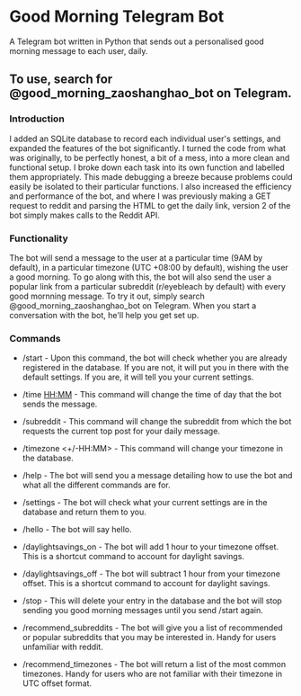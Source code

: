 # Good Morning Telegram Bot

A Telegram bot written in Python that sends out a personalised good morning message to each user, daily.

## To use, search for @good_morning_zaoshanghao_bot on Telegram.


### Introduction


I added an SQLite database to record each individual user's settings, and expanded the features of the bot significantly.
I turned the code from what was originally, to be perfectly honest, a bit of a mess, into a more clean and functional setup.
I broke down each task into its own function and labelled them appropriately. This made debugging a breeze because problems could 
easily be isolated to their particular functions. I also increased the efficiency and performance of the bot, and where I was previously
making a GET request to reddit and parsing the HTML to get the daily link, version 2 of the bot simply makes calls to the Reddit API.


### Functionality

The bot will send a message to the user at a particular time (9AM by default), in a particular timezone (UTC +08:00 by default), 
wishing the user a good morning. To go along with this, the bot will also send the user a popular link from a particular subreddit
(r/eyebleach by default) with every good mornning message. To try it out, simply search @good_morning_zaoshanghao_bot on Telegram.
When you start a conversation with the bot, he'll help you get set up.

### Commands

* /start - Upon this command, the bot will check whether you are already registered in the database. If you are not, it will 
put you in there with the default settings. If you are, it will tell you your current settings.

* /time <HH:MM> - This command will change the time of day that the bot sends the message.

* /subreddit <subreddit> - This command will change the subreddit from which the bot requests the current top post for your daily
message.

* /timezone <+/-HH:MM> - This command will change your timezone in the database.

* /help - The bot will send you a message detailing how to use the bot and what all the different commands are for.

* /settings - The bot will check what your current settings are in the database and return them to you.

* /hello - The bot will say hello.

* /daylightsavings_on - The bot will add 1 hour to your timezone offset. This is a shortcut command to account for daylight savings.

* /daylightsavings_off - The bot will subtract 1 hour from your timezone offset. This is a shortcut command to account for daylight savings.

* /stop - This will delete your entry in the database and the bot will stop sending you good morning messages until you send /start again.

* /recommend_subreddits - The bot will give you a list of recommended or popular subreddits that you may be interested in. Handy for users unfamiliar with reddit.

* /recommend_timezones - The bot will return a list of the most common timezones. Handy for users who are not familiar with their timezone in UTC offset format.



